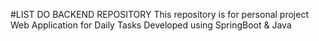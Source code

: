 #LIST DO BACKEND REPOSITORY
This repository is for personal project Web Application for Daily Tasks
Developed using SpringBoot & Java
